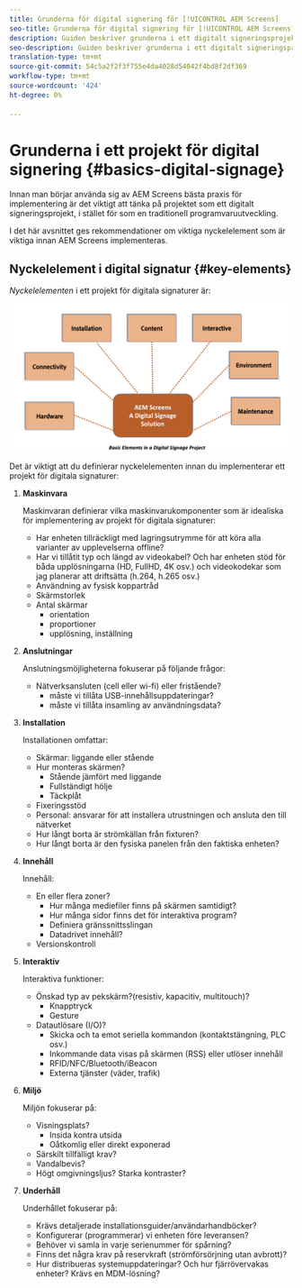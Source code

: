 ```yaml
---
title: Grunderna för digital signering för [!UICONTROL AEM Screens]
seo-title: Grunderna för digital signering för [!UICONTROL AEM Screens]
description: Guiden beskriver grunderna i ett digitalt signeringsprojekt
seo-description: Guiden beskriver grunderna i ett digitalt signeringsprojekt
translation-type: tm+mt
source-git-commit: 54c5a2f2f3f755e4da4028d54042f4bd8f2df369
workflow-type: tm+mt
source-wordcount: '424'
ht-degree: 0%

---
```



# Grunderna i ett projekt för digital signering {#basics-digital-signage}

Innan man börjar använda sig av AEM Screens bästa praxis för implementering är det viktigt att tänka på projektet som ett digitalt signeringsprojekt, i stället för som en traditionell programvaruutveckling.

I det här avsnittet ges rekommendationer om viktiga nyckelelement som är viktiga innan AEM Screens implementeras.

## Nyckelelement i digital signatur {#key-elements}

*Nyckelelementen* i ett projekt för digitala signaturer är:

![](/help/assets/Elements-Revised.png)

Det är viktigt att du definierar nyckelelementen innan du implementerar ett projekt för digitala signaturer:

1. **Maskinvara**

   Maskinvaran definierar vilka maskinvarukomponenter som är idealiska för implementering av projekt för digitala signaturer:
   * Har enheten tillräckligt med lagringsutrymme för att köra alla varianter av upplevelserna offline?
   * Har vi tillåtit typ och längd av videokabel? Och har enheten stöd för båda upplösningarna (HD, FullHD, 4K osv.) och videokodekar som jag planerar att driftsätta (h.264, h.265 osv.)
   * Användning av fysisk koppartråd
   * Skärmstorlek
   * Antal skärmar
      * orientation
      * proportioner
      * upplösning, inställning

1. **Anslutningar**

   Anslutningsmöjligheterna fokuserar på följande frågor:
   * Nätverksansluten (cell eller wi-fi) eller fristående?
      * måste vi tillåta USB-innehållsuppdateringar?
      * måste vi tillåta insamling av användningsdata?

1. **Installation**

   Installationen omfattar:
   * Skärmar: liggande eller stående
   * Hur monteras skärmen?
      * Stående jämfört med liggande
      * Fullständigt hölje
      * Täckplåt
   * Fixeringsstöd
   * Personal: ansvarar för att installera utrustningen och ansluta den till nätverket
   * Hur långt borta är strömkällan från fixturen?
   * Hur långt borta är den fysiska panelen från den faktiska enheten?

1. **Innehåll**

   Innehåll:
   * En eller flera zoner?
      * Hur många mediefiler finns på skärmen samtidigt?
      * Hur många sidor finns det för interaktiva program?
      * Definiera gränssnittsslingan
      * Datadrivet innehåll?
   * Versionskontroll

1. **Interaktiv**

   Interaktiva funktioner:
   * Önskad typ av pekskärm?(resistiv, kapacitiv, multitouch)?
      * Knapptryck
      * Gesture
   * Datautlösare (I/O)?
      * Skicka och ta emot seriella kommandon (kontaktstängning, PLC osv.)
      * Inkommande data visas på skärmen (RSS) eller utlöser innehåll
      * RFID/NFC/Bluetooth/iBeacon
      * Externa tjänster (väder, trafik)

1. **Miljö**

   Miljön fokuserar på:
   * Visningsplats?
      * Insida kontra utsida
      * Oåtkomlig eller direkt exponerad
   * Särskilt tillfälligt krav?
   * Vandalbevis?
   * Högt omgivningsljus? Starka kontraster?

1. **Underhåll**

   Underhållet fokuserar på:

   * Krävs detaljerade installationsguider/användarhandböcker?
   * Konfigurerar (programmerar) vi enheten före leveransen?
   * Behöver vi samla in varje serienummer för spårning?
   * Finns det några krav på reservkraft (strömförsörjning utan avbrott)?
   * Hur distribueras systemuppdateringar? Och hur fjärrövervakas enheter? Krävs en MDM-lösning?
